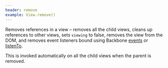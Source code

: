 ```yaml
---
header: remove
example: View.remove()
---
```


Removes references in a view – removes all the child views, cleans up references to other views, sets `viewing` to false, removes the view from the DOM, and removes event listeners bound using Backbone [events](http://backbonejs.org#View-extend) or [listenTo](http://backbonejs.org#Events-listenTo).

This is invoked automatically on all the child views when the parent is removed.
